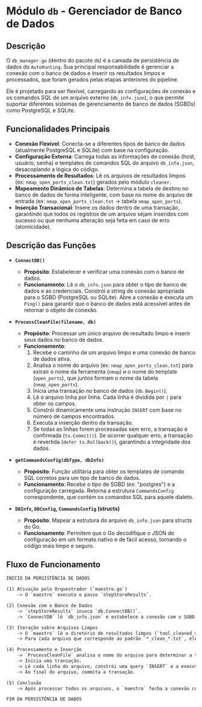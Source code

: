 # Módulo `db` - Gerenciador de Banco de Dados

## Descrição

O `db_manager.go` (dentro do pacote `db`) é a camada de persistência de dados do `AutoHunting`. Sua principal responsabilidade é gerenciar a conexão com o banco de dados e inserir os resultados limpos e processados, que foram gerados pelas etapas anteriores do pipeline.

Ele é projetado para ser flexível, carregando as configurações de conexão e os comandos SQL de um arquivo externo (`db_info.json`), o que permite suportar diferentes sistemas de gerenciamento de banco de dados (SGBDs) como PostgreSQL e SQLite.

## Funcionalidades Principais

- **Conexão Flexível**: Conecta-se a diferentes tipos de banco de dados (atualmente PostgreSQL e SQLite) com base na configuração.
- **Configuração Externa**: Carrega todas as informações de conexão (host, usuário, senha) e templates de comandos SQL do arquivo `db_info.json`, desacoplando a lógica do código.
- **Processamento de Resultados**: Lê os arquivos de resultados limpos (ex: `nmap_open_ports_clean.txt`) gerados pelo módulo `cleaner`.
- **Mapeamento Dinâmico de Tabelas**: Determina a tabela de destino no banco de dados de forma inteligente, com base no nome do arquivo de entrada (ex: `nmap_open_ports_clean.txt` -> tabela `nmap_open_ports`).
- **Inserção Transacional**: Insere os dados dentro de uma transação, garantindo que todos os registros de um arquivo sejam inseridos com sucesso ou que nenhuma alteração seja feita em caso de erro (atomicidade).

## Descrição das Funções

- **`ConnectDB()`**
  - **Propósito**: Estabelecer e verificar uma conexão com o banco de dados.
  - **Funcionamento**: Lê o `db_info.json` para obter o tipo de banco de dados e as credenciais. Constrói a string de conexão apropriada para o SGBD (PostgreSQL ou SQLite). Abre a conexão e executa um `Ping()` para garantir que o banco de dados está acessível antes de retornar o objeto de conexão.

- **`ProcessCleanFile(filename, db)`**
  - **Propósito**: Processar um único arquivo de resultado limpo e inserir seus dados no banco de dados.
  - **Funcionamento**:
    1.  Recebe o caminho de um arquivo limpo e uma conexão de banco de dados ativa.
    2.  Analisa o nome do arquivo (ex: `nmap_open_ports_clean.txt`) para extrair o nome da ferramenta (`nmap`) и o nome do template (`open_ports`), que juntos formam o nome da tabela (`nmap_open_ports`).
    3.  Inicia uma transação no banco de dados (`db.Begin()`).
    4.  Lê o arquivo linha por linha. Cada linha é dividida por `|` para obter os campos.
    5.  Constrói dinamicamente uma instrução `INSERT` com base no número de campos encontrados.
    6.  Executa a inserção dentro da transação.
    7.  Se todas as linhas forem processadas sem erro, a transação é confirmada (`tx.Commit()`). Se ocorrer qualquer erro, a transação é revertida (`defer tx.Rollback()`), garantindo a integridade dos dados.

- **`getCommandsConfig(dbType, dbInfo)`**
  - **Propósito**: Função utilitária para obter os templates de comando SQL corretos para um tipo de banco de dados.
  - **Funcionamento**: Recebe o tipo de SGBD (ex: "postgres") e a configuração carregada. Retorna a estrutura `CommandsConfig` correspondente, que contém os comandos SQL para aquele dialeto.

- **`DBInfo`, `DBConfig`, `CommandsConfig` (structs)**
  - **Propósito**: Mapear a estrutura do arquivo `db_info.json` para structs do Go.
  - **Funcionamento**: Permitem que o Go decodifique o JSON de configuração em um formato nativo e de fácil acesso, tornando o código mais limpo e seguro.

## Fluxo de Funcionamento

```txt
INÍCIO DA PERSISTÊNCIA DE DADOS

(1) Ativação pelo Orquestrador (`maestro.go`)
    -> O `maestro` executa o passo `stepStoreResults`.

(2) Conexão com o Banco de Dados
    -> `stepStoreResults` invoca `db.ConnectDB()`.
    -> `ConnectDB` lê `db_info.json` e estabelece a conexão com o SGBD configurado.

(3) Iteração sobre Arquivos Limpos
    -> O `maestro` lê o diretório de resultados limpos (`tool_cleaned_dir`).
    -> Para cada arquivo que corresponde ao padrão `*_clean_*.txt`, ele invoca `db.ProcessCleanFile()`.

(4) Processamento e Inserção
    -> `ProcessCleanFile` analisa o nome do arquivo para determinar a tabela de destino.
    -> Inicia uma transação.
    -> Lê cada linha do arquivo, constrói uma query `INSERT` e a executa.
    -> Ao final do arquivo, commita a transação.

(5) Conclusão
    -> Após processar todos os arquivos, o `maestro` fecha a conexão com o banco de dados.

FIM DA PERSISTÊNCIA DE DADOS
```